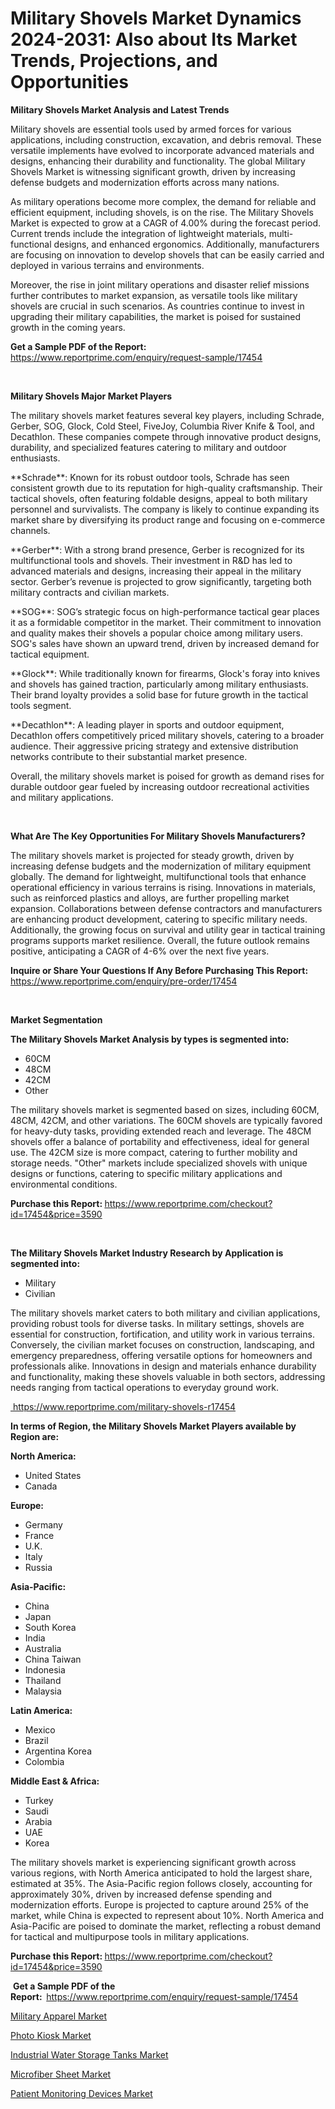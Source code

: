 <p><h1>Military Shovels Market Dynamics 2024-2031: Also about Its Market Trends, Projections, and Opportunities</h1></p><p><strong>Military Shovels Market Analysis and Latest Trends</strong></p>
<p><p>Military shovels are essential tools used by armed forces for various applications, including construction, excavation, and debris removal. These versatile implements have evolved to incorporate advanced materials and designs, enhancing their durability and functionality. The global Military Shovels Market is witnessing significant growth, driven by increasing defense budgets and modernization efforts across many nations. </p><p>As military operations become more complex, the demand for reliable and efficient equipment, including shovels, is on the rise. The Military Shovels Market is expected to grow at a CAGR of 4.00% during the forecast period. Current trends include the integration of lightweight materials, multi-functional designs, and enhanced ergonomics. Additionally, manufacturers are focusing on innovation to develop shovels that can be easily carried and deployed in various terrains and environments.</p><p>Moreover, the rise in joint military operations and disaster relief missions further contributes to market expansion, as versatile tools like military shovels are crucial in such scenarios. As countries continue to invest in upgrading their military capabilities, the market is poised for sustained growth in the coming years.</p></p>
<p><strong>Get a Sample PDF of the Report:&nbsp;</strong> <a href="https://www.reportprime.com/enquiry/request-sample/17454?utm_campaign=63&utm_medium=2&utm_source=Github&utm_content=ia&utm_term=19112024&utm_id=military-shovels">https://www.reportprime.com/enquiry/request-sample/17454</a></p>
<p>&nbsp;</p>
<p><strong>Military Shovels Major Market Players</strong></p>
<p><p>The military shovels market features several key players, including Schrade, Gerber, SOG, Glock, Cold Steel, FiveJoy, Columbia River Knife & Tool, and Decathlon. These companies compete through innovative product designs, durability, and specialized features catering to military and outdoor enthusiasts.</p><p>**Schrade**: Known for its robust outdoor tools, Schrade has seen consistent growth due to its reputation for high-quality craftsmanship. Their tactical shovels, often featuring foldable designs, appeal to both military personnel and survivalists. The company is likely to continue expanding its market share by diversifying its product range and focusing on e-commerce channels.</p><p>**Gerber**: With a strong brand presence, Gerber is recognized for its multifunctional tools and shovels. Their investment in R&D has led to advanced materials and designs, increasing their appeal in the military sector. Gerber’s revenue is projected to grow significantly, targeting both military contracts and civilian markets.</p><p>**SOG**: SOG’s strategic focus on high-performance tactical gear places it as a formidable competitor in the market. Their commitment to innovation and quality makes their shovels a popular choice among military users. SOG's sales have shown an upward trend, driven by increased demand for tactical equipment.</p><p>**Glock**: While traditionally known for firearms, Glock's foray into knives and shovels has gained traction, particularly among military enthusiasts. Their brand loyalty provides a solid base for future growth in the tactical tools segment.</p><p>**Decathlon**: A leading player in sports and outdoor equipment, Decathlon offers competitively priced military shovels, catering to a broader audience. Their aggressive pricing strategy and extensive distribution networks contribute to their substantial market presence.</p><p>Overall, the military shovels market is poised for growth as demand rises for durable outdoor gear fueled by increasing outdoor recreational activities and military applications.</p></p>
<p>&nbsp;</p>
<p><strong>What Are The Key Opportunities For Military Shovels Manufacturers?</strong></p>
<p><p>The military shovels market is projected for steady growth, driven by increasing defense budgets and the modernization of military equipment globally. The demand for lightweight, multifunctional tools that enhance operational efficiency in various terrains is rising. Innovations in materials, such as reinforced plastics and alloys, are further propelling market expansion. Collaborations between defense contractors and manufacturers are enhancing product development, catering to specific military needs. Additionally, the growing focus on survival and utility gear in tactical training programs supports market resilience. Overall, the future outlook remains positive, anticipating a CAGR of 4-6% over the next five years.</p></p>
<p><strong>Inquire or Share Your Questions If Any Before Purchasing This Report:</strong> <a href="https://www.reportprime.com/enquiry/pre-order/17454?utm_campaign=63&utm_medium=2&utm_source=Github&utm_content=ia&utm_term=19112024&utm_id=military-shovels">https://www.reportprime.com/enquiry/pre-order/17454</a></p>
<p>&nbsp;</p>
<p><strong>Market Segmentation</strong></p>
<p><strong>The Military Shovels Market Analysis by types is segmented into:</strong></p>
<p><ul><li>60CM</li><li>48CM</li><li>42CM</li><li>Other</li></ul></p>
<p><p>The military shovels market is segmented based on sizes, including 60CM, 48CM, 42CM, and other variations. The 60CM shovels are typically favored for heavy-duty tasks, providing extended reach and leverage. The 48CM shovels offer a balance of portability and effectiveness, ideal for general use. The 42CM size is more compact, catering to further mobility and storage needs. "Other" markets include specialized shovels with unique designs or functions, catering to specific military applications and environmental conditions.</p></p>
<p><strong>Purchase this Report:&nbsp;</strong><a href="https://www.reportprime.com/checkout?id=17454&price=3590&utm_campaign=63&utm_medium=2&utm_source=Github&utm_content=ia&utm_term=19112024&utm_id=military-shovels">https://www.reportprime.com/checkout?id=17454&price=3590</a></p>
<p>&nbsp;</p>
<p><strong>The Military Shovels Market Industry Research by Application is segmented into:</strong></p>
<p><ul><li>Military</li><li>Civilian</li></ul></p>
<p><p>The military shovels market caters to both military and civilian applications, providing robust tools for diverse tasks. In military settings, shovels are essential for construction, fortification, and utility work in various terrains. Conversely, the civilian market focuses on construction, landscaping, and emergency preparedness, offering versatile options for homeowners and professionals alike. Innovations in design and materials enhance durability and functionality, making these shovels valuable in both sectors, addressing needs ranging from tactical operations to everyday ground work.</p></p>
<p><a href="https://www.reportprime.com/military-shovels-r17454?utm_campaign=63&utm_medium=2&utm_source=Github&utm_content=ia&utm_term=19112024&utm_id=military-shovels">&nbsp;https://www.reportprime.com/military-shovels-r17454</a></p>
<p><strong>In terms of Region, the Military Shovels Market Players available by Region are:</strong></p>
<p>
    <p> <strong> North America: </strong>
        <ul>
            <li>United States</li>
            <li>Canada</li>
        </ul>
        </p> 
    <p> <strong> Europe: </strong>
        <ul>
            <li>Germany</li>
            <li>France</li>
            <li>U.K.</li>
            <li>Italy</li>
            <li>Russia</li>
        </ul>
        </p> 
    <p> <strong> Asia-Pacific: </strong>
        <ul>
            <li>China</li>
            <li>Japan</li>
            <li>South Korea</li>
            <li>India</li>
            <li>Australia</li>
            <li>China Taiwan</li>
            <li>Indonesia</li>
            <li>Thailand</li>
            <li>Malaysia</li>
        </ul>
        </p> 
    <p> <strong> Latin America: </strong>
        <ul>
            <li>Mexico</li>
            <li>Brazil</li>
            <li>Argentina Korea</li>
            <li>Colombia</li>
        </ul>
        </p> 
    <p> <strong> Middle East & Africa: </strong>
        <ul>
            <li>Turkey</li>
            <li>Saudi</li>
            <li>Arabia</li>
            <li>UAE</li>
            <li>Korea</li>
        </ul>
    </p>
    </p>
<p><p>The military shovels market is experiencing significant growth across various regions, with North America anticipated to hold the largest share, estimated at 35%. The Asia-Pacific region follows closely, accounting for approximately 30%, driven by increased defense spending and modernization efforts. Europe is projected to capture around 25% of the market, while China is expected to represent about 10%. North America and Asia-Pacific are poised to dominate the market, reflecting a robust demand for tactical and multipurpose tools in military applications.</p></p>
<p><strong>Purchase this Report: </strong><a href="https://www.reportprime.com/checkout?id=17454&price=3590&utm_campaign=63&utm_medium=2&utm_source=Github&utm_content=ia&utm_term=19112024&utm_id=military-shovels">https://www.reportprime.com/checkout?id=17454&price=3590</a></p>
<p>&nbsp;<strong>Get a Sample PDF of the Report:&nbsp;&nbsp;</strong><a href="https://www.reportprime.com/enquiry/request-sample/17454?utm_campaign=63&utm_medium=2&utm_source=Github&utm_content=ia&utm_term=19112024&utm_id=military-shovels">https://www.reportprime.com/enquiry/request-sample/17454</a></p>
<p><strong></strong></p>
<p><p><a href="https://github.com/JubayerMia832/Market-Research-Report-List-1/blob/main/military-apparel-market.md?utm_campaign=63&utm_medium=2&utm_source=Github&utm_content=ia&utm_term=19112024&utm_id=military-shovels">Military Apparel Market</a></p><p><a href="https://www.linkedin.com/pulse/photo-kiosk-market-global-regional-analysis-2024-2031-e1abe?utm_campaign=63&utm_medium=2&utm_source=Github&utm_content=ia&utm_term=19112024&utm_id=military-shovels">Photo Kiosk Market</a></p><p><a href="https://www.linkedin.com/pulse/industrial-water-storage-tanks-industry-resonance-52-amplification-iio9e?utm_campaign=63&utm_medium=2&utm_source=Github&utm_content=ia&utm_term=19112024&utm_id=military-shovels">Industrial Water Storage Tanks Market</a></p><p><a href="https://github.com/ygfu6u/Market-Research-Report-List-1/blob/main/microfiber-sheet-market.md?utm_campaign=63&utm_medium=2&utm_source=Github&utm_content=ia&utm_term=19112024&utm_id=military-shovels">Microfiber Sheet Market</a></p><p><a href="https://issuu.com/reportprime-2/docs/patient-monitoring-devices-market-s_91bf70e8087b34?utm_campaign=63&utm_medium=2&utm_source=Github&utm_content=ia&utm_term=19112024&utm_id=military-shovels">Patient Monitoring Devices Market</a></p></p>